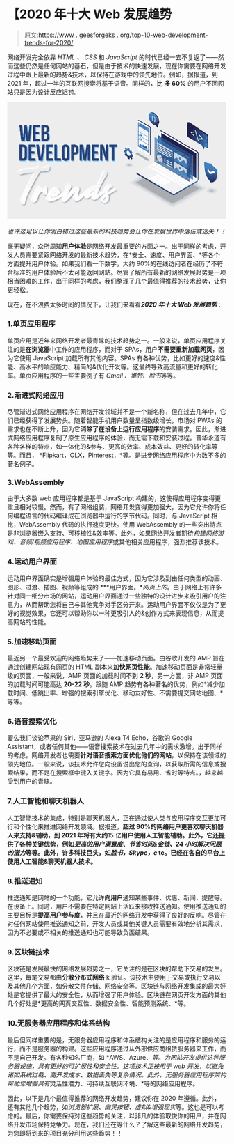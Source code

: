 # 【2020 年十大 Web 发展趋势

> 原文:[https://www . geesforgeks . org/top-10-web-development-trends-for-2020/](https://www.geeksforgeeks.org/top-10-web-development-trends-for-2020/)

网络开发完全依靠 *HTML* 、 *CSS* 和 *JavaScript* 的时代已经一去不复返了——然而这些仍然是任何网站的基石，但是由于技术的快速发展，现在你需要在网络开发过程中跟上最新的趋势&技术，以保持在游戏中的领先地位。例如，据报道，到 2021 年，超过一半的互联网搜索将基于语音。同样的，**比** **多 60%** 的用户不回网站只是因为设计反应迟钝。

![Top-10-Web-Development-Trends-for-2020](img/05f59f9fdd344e24f99765de66c3c6b7.png)

*也许这足以让你明白错过这些最新的科技趋势会让你在发展世界中落伍或迷失！！*

毫无疑问，众所周知**用户体验**是网络开发最重要的方面之一。出于同样的考虑，开发人员需要紧跟网络开发的最新技术趋势，在*安全、速度、用户界面、*等各个方面提升用户体验。如果我们看一下数字，大约 90%的在线访问者在经历了不符合标准的用户体验后不太可能返回网站。尽管了解所有最新的网络发展趋势是一项相当困难的工作，出于同样的考虑，我们整理了几个最值得推荐的技术趋势，让你更轻松。

现在，在不浪费太多时间的情况下，让我们来看看***2020 年十大 Web 发展趋势*** :

### 1.单页应用程序

单页应用是近年来网络开发者最青睐的技术趋势之一。一般来说，单页应用程序关注的是**在浏览器**中工作的应用程序，而对于 SPAs，用户**不需要重新加载网页**，因为它使用 JavaScript 加载所有其他内容。SPAs 有各种优势，比如更好的速度&性能、高水平的响应能力、精简的&优化开发等。这最终导致高流量和更好的转化率。单页应用程序的一些主要例子有 *Gmail* 、*推特*、*脸书*等等。

### 2.渐进式网络应用

尽管渐进式网络应用程序在网络开发领域并不是一个新名称，但在过去几年中，它们已经获得了发展势头。随着智能手机用户数量呈指数级增长，市场对 PWAs 的需求也在不断上升，因为它**消除了在设备上运行应用程序**的安装需求。因此，渐进式网络应用程序复制了原生应用程序的体验，而无需下载和安装过程。普华永道有各种各样的特点，如一体化的&参与、更高的效率、成本效益、更好的转化率等等。而且， *Flipkart，OLX，Pinterest，*等。是进步网络应用程序中为数不多的著名例子。

### 3.WebAssembly

由于大多数 web 应用程序都是基于 JavaScript 构建的，这使得应用程序变得更重且相对较慢。然而，有了网络组装，网络开发变得更加强大，因为它允许你将任何编程语言的代码编译成在浏览器中运行的字节代码。同时，与 JavaScript 相比，WebAssembly 代码的执行速度更快。使用 WebAssembly 的一些突出特点是非浏览器嵌入支持、可移植性&效率等。此外，如果网络开发者期待*构建网络游戏、音频/视频应用程序、地图应用程序*或其他相关应用程序，强烈推荐该技术。

### 4.运动用户界面

运动用户界面确实是增强用户体验的最佳方式，因为它涉及到由任何类型的动画、图形、过渡、插图、视频等组成的 ***用户界面。**网页上的*。由于网络上有许多针对同一细分市场的网站，运动用户界面通过一些独特的设计进步来吸引用户的注意力，从而帮助您将自己与其他竞争对手区分开来。运动用户界面不仅仅是为了更好的视觉效果，它还可以帮助你以一种更吸引人的&创作方式来表现信息，从而提高网站的性能。

### 5.加速移动页面

最近另一个最受欢迎的网络趋势来了——加速移动页面。由谷歌开发的 AMP 旨在通过创建网站现有网页的 HTML 副本来**加快网页性能**。加速移动页面是非常轻量级的页面，一般来说，AMP 页面的加载时间不到 **2 秒**，另一方面，非 AMP 页面的加载时间可能高达 **20-22 秒**。跟随 AMP 趋势有各种著名的优势，例如*减少加载时间、低跳出率、增强的搜索引擎优化、移动友好性、不需要提交网站地图、*等等。

### 6.语音搜索优化

要么我们谈论苹果的 Siri，亚马逊的 Alexa T4 Echo，谷歌的 Google Assistant，或者任何其他——语音搜索技术在过去几年中的需求激增。出于同样的考虑，网络开发者也需要**针对语音搜索方面优化他们的网站**，以保持在该领域的领先地位。一般来说，该技术允许您向设备说出您的查询，以获取所需的信息或搜索结果，而不是在搜索框中键入关键字。因为它具有易用、省时等特点。，越来越受到用户的青睐。

### 7.人工智能和聊天机器人

人工智能技术的集成，特别是聊天机器人，正在通过使人类与应用程序交互更加可行和个性化来推进网络开发领域。据报道，**超过 90%的网络用户更喜欢聊天机器人来支持&辅助，到 2021 年将有大约**15 亿**用户使用人工智能辅助。此外，它还提供了各种关键优势，例如*更高的用户满意度、节省时间&金钱、24 小时解决问题的潜力*等等。此外，许多科技巨头，如*脸书，Skype，e* tc。已经在各自的平台上使用人工智能&聊天机器人技术。**

### 8.推送通知

推送通知是网站的一个功能，它允许**向用户**通知某些事件、优惠、新闻、提醒等。在设备上。同时，用户不需要在特定网站上活跃来接收推送通知。使用推送通知的主要目标是**提高用户参与度**，并且在最近的网络开发中获得了良好的反响。尽管在对任何网站使用推送通知之前，开发人员或其他关键人员需要有效地分析其需求，因为不必要或不相关的推送通知也可能导致负面结果。

### 9.区块链技术

区块链是发展最快的网络发展趋势之一，它关注的是在区块的帮助下交易的发生。这里，每笔交易都由**分散分布式网络** k 验证。该技术主要用于交易或执行交易以及其他几个方面，如分散文件存储、网络安全等。区块链与网络开发集成的最大好处是它提供了最大的安全性，从而增强了用户体验。区块链在网页开发方面的其他几个好处是*更高的网页交互性、数据安全性、智能预测系统、*等。

### 10.无服务器应用程序和体系结构

最后但同样重要的是，无服务器应用程序和体系结构关注的是应用程序和服务的运行，而不是服务器的构建。这些应用程序通过从外部供应商租赁服务器来工作，而不是自己开发。有各种知名厂商，如 *AWS、Azure、*等。为网站开发提供这种服务器设施，具有更好的可扩展性和安全性。这项技术正被用于 web 开发，以避免诸如系统过载、高开发成本、数据丢失等复杂情况。此外，无服务器应用程序架构帮助您增强具有*灵活性潜力、可持续互联网环境、*等的网络应用程序。

因此，以下是几个最值得推荐的网络开发趋势，建议你在 2020 年遵循。此外，还有其他几个趋势，如*浏览器扩展、幽灵按钮、虚拟&增强现实*等。这也是可以考虑的。最后，你需要保持对这些趋势的关注，以非凡的体验取悦你的用户，并在网络开发市场保持竞争力。现在，我们还在等什么？了解这些最新的网络开发趋势，为您即将到来的项目充分利用这些趋势！！